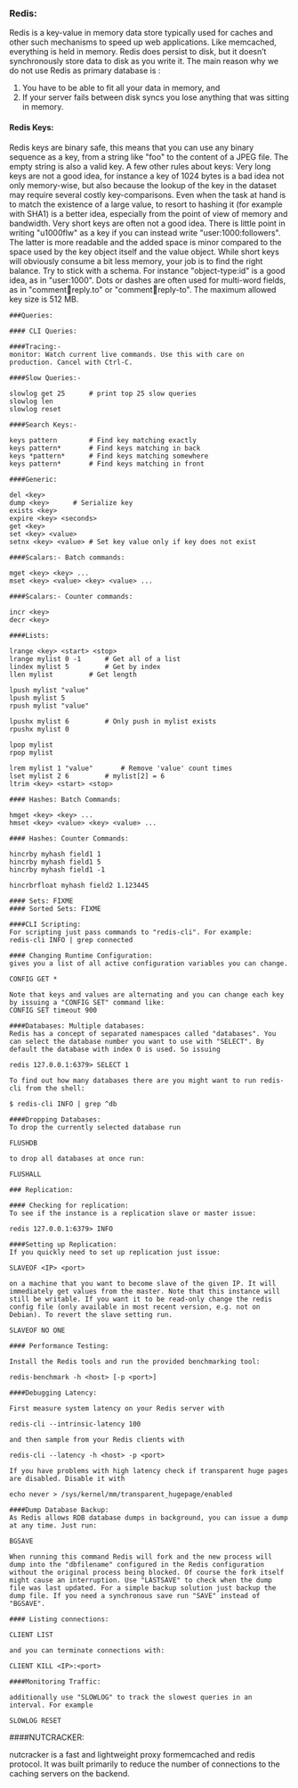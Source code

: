 ### Redis:

Redis is a key-value in memory data store typically used for caches and other such mechanisms to speed up web applications. 
Like memcached, everything is held in memory. Redis does persist to disk, but it doesn’t synchronously store data to disk as you write it.
The main reason why we do not use Redis as primary database is :

1. You have to be able to fit all your data in memory, and
2. If your server fails between disk syncs you lose anything that was sitting in memory.

#### Redis Keys:

Redis keys are binary safe, this means that you can use any binary sequence as a key, from a string like "foo" to the content of a JPEG file. The empty string is also a valid key.
A few other rules about keys:
Very long keys are not a good idea, for instance a key of 1024 bytes is a bad idea not only memory-wise, but also because the lookup of the key in the dataset may require several costly key-comparisons. Even when the task at hand is to match the existence of a large value, to resort to hashing it (for example with SHA1) is a better idea, especially from the point of view of memory and bandwidth.
Very short keys are often not a good idea. There is little point in writing "u1000flw" as a key if you can instead write "user:1000:followers". The latter is more readable and the added space is minor compared to the space used by the key object itself and the value object. While short keys will obviously consume a bit less memory, your job is to find the right balance.
Try to stick with a schema. For instance "object-type:id" is a good idea, as in "user:1000". Dots or dashes are often used for multi-word fields, as in "comment:1234:reply.to" or "comment:1234:reply-to".
The maximum allowed key size is 512 MB.
```
###Queries:

#### CLI Queries:

####Tracing:-
monitor: Watch current live commands. Use this with care on production. Cancel with Ctrl-C.

####Slow Queries:-

slowlog get 25		# print top 25 slow queries
slowlog len		
slowlog reset

####Search Keys:-

keys pattern		# Find key matching exactly
keys pattern*		# Find keys matching in back
keys *pattern*		# Find keys matching somewhere
keys pattern*		# Find keys matching in front

####Generic:

del <key>
dump <key>		# Serialize key
exists <key>
expire <key> <seconds>
get <key>	
set <key> <value>
setnx <key> <value>	# Set key value only if key does not exist

####Scalars:- Batch commands:

mget <key> <key> ...
mset <key> <value> <key> <value> ...

####Scalars:- Counter commands:

incr <key>
decr <key>

####Lists:

lrange <key> <start> <stop>
lrange mylist 0 -1		# Get all of a list
lindex mylist 5			# Get by index
llen mylist			# Get length

lpush mylist "value"
lpush mylist 5			
rpush mylist "value"

lpushx mylist 6			# Only push in mylist exists
rpushx mylist 0 

lpop mylist
rpop mylist

lrem mylist 1 "value"		# Remove 'value' count times
lset mylist 2 6			# mylist[2] = 6
ltrim <key> <start> <stop>

#### Hashes: Batch Commands:

hmget <key> <key> ...
hmset <key> <value> <key> <value> ...

#### Hashes: Counter Commands:

hincrby myhash field1 1
hincrby myhash field1 5
hincrby myhash field1 -1

hincrbrfloat myhash field2 1.123445 

#### Sets: FIXME
#### Sorted Sets: FIXME

####CLI Scripting:
For scripting just pass commands to "redis-cli". For example:
redis-cli INFO | grep connected

#### Changing Runtime Configuration:
gives you a list of all active configuration variables you can change.

CONFIG GET *

Note that keys and values are alternating and you can change each key by issuing a "CONFIG SET" command like:
CONFIG SET timeout 900

####Databases: Multiple databases:
Redis has a concept of separated namespaces called "databases". You can select the database number you want to use with "SELECT". By default the database with index 0 is used. So issuing

redis 127.0.0.1:6379> SELECT 1

To find out how many databases there are you might want to run redis-cli from the shell:

$ redis-cli INFO | grep ^db

####Dropping Databases:
To drop the currently selected database run

FLUSHDB

to drop all databases at once run:

FLUSHALL

### Replication:

#### Checking for replication:
To see if the instance is a replication slave or master issue:

redis 127.0.0.1:6379> INFO

####Setting up Replication:
If you quickly need to set up replication just issue:

SLAVEOF <IP> <port>

on a machine that you want to become slave of the given IP. It will immediately get values from the master. Note that this instance will still be writable. If you want it to be read-only change the redis config file (only available in most recent version, e.g. not on Debian). To revert the slave setting run.

SLAVEOF NO ONE

#### Performance Testing:

Install the Redis tools and run the provided benchmarking tool:

redis-benchmark -h <host> [-p <port>]

####Debugging Latency:

First measure system latency on your Redis server with

redis-cli --intrinsic-latency 100

and then sample from your Redis clients with

redis-cli --latency -h <host> -p <port>

If you have problems with high latency check if transparent huge pages are disabled. Disable it with

echo never > /sys/kernel/mm/transparent_hugepage/enabled

####Dump Database Backup:
As Redis allows RDB database dumps in background, you can issue a dump at any time. Just run:

BGSAVE

When running this command Redis will fork and the new process will dump into the "dbfilename" configured in the Redis configuration without the original process being blocked. Of course the fork itself might cause an interruption. Use "LASTSAVE" to check when the dump file was last updated. For a simple backup solution just backup the dump file. If you need a synchronous save run "SAVE" instead of "BGSAVE".

#### Listing connections:

CLIENT LIST

and you can terminate connections with:

CLIENT KILL <IP>:<port>

####Monitoring Traffic:

additionally use "SLOWLOG" to track the slowest queries in an interval. For example

SLOWLOG RESET
```
####NUTCRACKER:

nutcracker is a fast and lightweight proxy formemcached and redis protocol. It was built primarily to reduce the number of connections to the caching servers on the backend.
